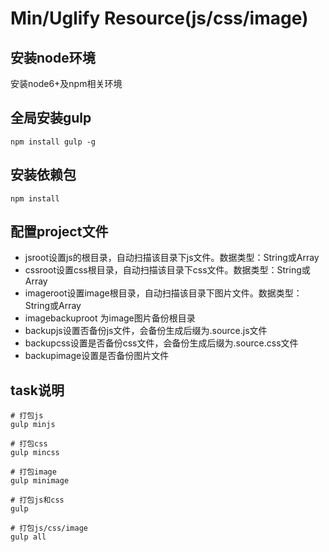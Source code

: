 # Min/Uglify Resource(js/css/image)

## 安装node环境

安装node6+及npm相关环境

## 全局安装gulp

```
npm install gulp -g
```

## 安装依赖包

```
npm install
```

## 配置project文件

+ jsroot设置js的根目录，自动扫描该目录下js文件。数据类型：String或Array
+ cssroot设置css根目录，自动扫描该目录下css文件。数据类型：String或Array
+ imageroot设置image根目录，自动扫描该目录下图片文件。数据类型：String或Array
+ imagebackuproot 为image图片备份根目录
+ backupjs设置否备份js文件，会备份生成后缀为.source.js文件
+ backupcss设置是否备份css文件，会备份生成后缀为.source.css文件
+ backupimage设置是否备份图片文件

## task说明

```shell
# 打包js
gulp minjs

# 打包css
gulp mincss

# 打包image
gulp minimage

# 打包js和css
gulp

# 打包js/css/image
gulp all

```
